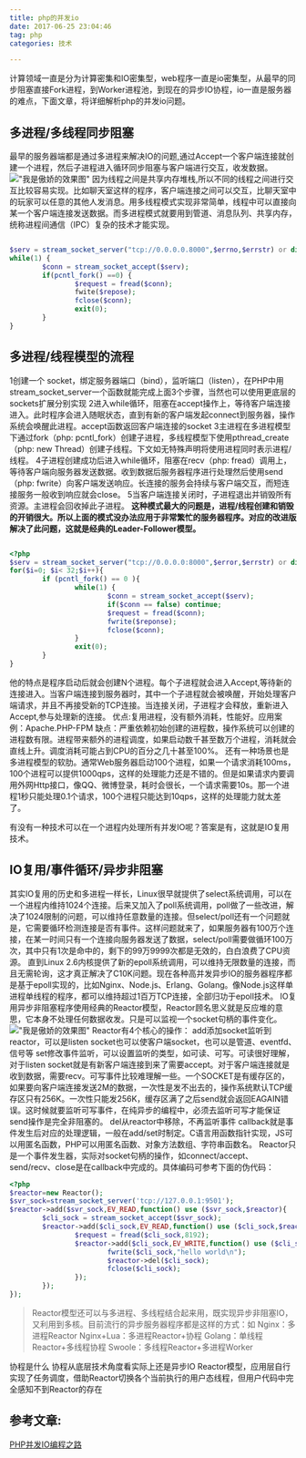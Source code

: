 ```yaml
---
title: php的并发io
date: 2017-06-25 23:04:46
tag: php
categories: 技术

---
```


计算领域一直是分为计算密集和IO密集型，web程序一直是io密集型，从最早的同步阻塞直接Fork进程，到Worker进程池，到现在的异步IO协程，io一直是服务器的难点，下面文章，将详细解析php的并发io问题。
## 多进程/多线程同步阻塞
最早的服务器端都是通过多进程来解决IO的问题,通过Accept一个客户端连接就创建一个进程，然后子进程进入循环同步阻塞与客户端进行交互，收发数据。
 !["我是傲娇的效果图"](/assets/blogImg/manyporcess.png)
因为线程之间是共享内存堆栈,所以不同的线程之间进行交互比较容易实现。比如聊天室这样的程序，客户端连接之间可以交互，比聊天室中的玩家可以任意的其他人发消息。用多线程模式实现非常简单，线程中可以直接向某一个客户端连接发送数据。而多进程模式就要用到管道、消息队列、共享内存，统称进程间通信（IPC）复杂的技术才能实现。
``` php

$serv = stream_socket_server("tcp://0.0.0.0.8000",$errno,$errstr) or die("create server failed");
while(1) {
        $conn = stream_socket_accept($serv);
        if(pcntl_fork() ==0) {
                $request = fread($conn);
                fwite($repose);
                fclose($conn);
                exit(0);
        }
}

```
<!--more-->
## 多进程/线程模型的流程
1创建一个 socket，绑定服务器端口（bind），监听端口（listen），在PHP中用stream_socket_server一个函数就能完成上面3个步骤，当然也可以使用更底层的sockets扩展分别实现
2进入while循环，阻塞在accept操作上，等待客户端连接进入。此时程序会进入随眠状态，直到有新的客户端发起connect到服务器，操作系统会唤醒此进程。accept函数返回客户端连接的socket
3主进程在多进程模型下通过fork（php: pcntl_fork）创建子进程，多线程模型下使用pthread_create（php: new Thread）创建子线程。下文如无特殊声明将使用进程同时表示进程/线程。
4子进程创建成功后进入while循环，阻塞在recv（php: fread）调用上，等待客户端向服务器发送数据。收到数据后服务器程序进行处理然后使用send（php: fwrite）向客户端发送响应。长连接的服务会持续与客户端交互，而短连接服务一般收到响应就会close。
5当客户端连接关闭时，子进程退出并销毁所有资源。主进程会回收掉此子进程。
**这种模式最大的问题是，进程/线程创建和销毁的开销很大。所以上面的模式没办法应用于非常繁忙的服务器程序。对应的改进版解决了此问题，这就是经典的Leader-Follower模型。**
``` php

<?php
$serv = stream_socket_server("tcp://0.0.0.0:8000",$error,$errstr) or die("create server failed");
for($i=0; $i< 32;$i++){
        if (pcntl_fork() == 0 ){
                while(1) {
                        $conn = stream_socket_accept($serv);
                        if($conn == false) continue;
                        $request = fread($conn);
                        fwrite($reponse);
                        fclose($conn);
                }
                exit(0);
        }
}

```
他的特点是程序启动后就会创建N个进程。每个子进程就会进入Accept,等待新的连接进入。当客户端连接到服务器时，其中一个子进程就会被唤醒，开始处理客户端请求，并且不再接受新的TCP连接。当连接关闭，子进程才会释放，重新进入Accept,参与处理新的连接。
优点:复用进程，没有额外消耗，性能好。应用案例：Apache.PHP-FPM
缺点：严重依赖初始创建的进程数，操作系统可以创建的进程数有限。进程带来额外的进程调度，如果启动数千甚至数万个进程，消耗就会直线上升。调度消耗可能占到CPU的百分之几十甚至100%。
还有一种场景也是多进程模型的软肋。通常Web服务器启动100个进程，如果一个请求消耗100ms，100个进程可以提供1000qps，这样的处理能力还是不错的。但是如果请求内要调用外网Http接口，像QQ、微博登录，耗时会很长，一个请求需要10s。那一个进程1秒只能处理0.1个请求，100个进程只能达到10qps，这样的处理能力就太差了。

有没有一种技术可以在一个进程内处理所有并发IO呢？答案是有，这就是IO复用技术。
## IO复用/事件循环/异步非阻塞
其实IO复用的历史和多进程一样长，Linux很早就提供了select系统调用，可以在一个进程内维持1024个连接。后来又加入了poll系统调用，poll做了一些改进，解决了1024限制的问题，可以维持任意数量的连接。但select/poll还有一个问题就是，它需要循环检测连接是否有事件。这样问题就来了，如果服务器有100万个连接，在某一时间只有一个连接向服务器发送了数据，select/poll需要做循环100万次，其中只有1次是命中的，剩下的99万9999次都是无效的，白白浪费了CPU资源。
直到Linux 2.6内核提供了新的epoll系统调用，可以维持无限数量的连接，而且无需轮询，这才真正解决了C10K问题。现在各种高并发异步IO的服务器程序都是基于epoll实现的，比如Nginx、Node.js、Erlang、Golang。像Node.js这样单进程单线程的程序，都可以维持超过1百万TCP连接，全部归功于epoll技术。
IO复用异步非阻塞程序使用经典的Reactor模型，Reactor顾名思义就是反应堆的意思，它本身不处理任何数据收发。只是可以监视一个socket句柄的事件变化。
 !["我是傲娇的效果图"](/assets/blogImg/reactor.png)
 Reactor有4个核心的操作：
 add添加socket监听到reactor，可以是listen socket也可以使客户端socket，也可以是管道、eventfd、信号等
 set修改事件监听，可以设置监听的类型，如可读、可写。可读很好理解，对于listen socket就是有新客户端连接到来了需要accept。对于客户端连接就是收到数据，需要recv。可写事件比较难理解一些。一个SOCKET是有缓存区的，如果要向客户端连接发送2M的数据，一次性是发不出去的，操作系统默认TCP缓存区只有256K。一次性只能发256K，缓存区满了之后send就会返回EAGAIN错误。这时候就要监听可写事件，在纯异步的编程中，必须去监听可写才能保证send操作是完全非阻塞的。
 del从reactor中移除，不再监听事件
 callback就是事件发生后对应的处理逻辑，一般在add/set时制定。C语言用函数指针实现，JS可以用匿名函数，PHP可以用匿名函数、对象方法数组、字符串函数名。
 Reactor只是一个事件发生器，实际对socket句柄的操作，如connect/accept、send/recv、close是在callback中完成的。具体编码可参考下面的伪代码：
 ``` php
 <?php
 $reactor=new Reactor();
 $svr_sock=stream_socket_server('tcp://127.0.0.1:9501');
 $reactor->add($svr_sock,EV_READ,function() use ($svr_sock,$reactor){
         $cli_sock = stream_socket_accept($svr_sock);
         $reactor->add($cli_sock,EV_READ,function() use ($cli_sock,$reactor){
                 $request = fread($cli_sock,8192);
                 $reactor->add($cli_sock,EV_WRITE,function() use ($cli_sock,$request,$reactor){
                         fwrite($cli_sock,"hello world\n");
                         $reactor->del($cli_sock);
                         fclose($cli_sock);
                 });
         });
});
 
 ```
 > Reactor模型还可以与多进程、多线程结合起来用，既实现异步非阻塞IO，又利用到多核。目前流行的异步服务器程序都是这样的方式：如
 Nginx：多进程Reactor
 Nginx+Lua：多进程Reactor+协程
 Golang：单线程Reactor+多线程协程
 Swoole：多线程Reactor+多进程Worker

 协程是什么
 协程从底层技术角度看实际上还是异步IO Reactor模型，应用层自行实现了任务调度，借助Reactor切换各个当前执行的用户态线程，但用户代码中完全感知不到Reactor的存在

 参考文章:
-------------------
[PHP并发IO编程之路](http://rango.swoole.com/archives/508)








